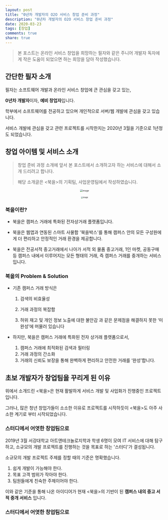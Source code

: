 ```yaml
---
layout: post
title: "0년차 개발자의 O2O 서비스 창업 준비 과정"
description: "0년차 개발자의 O2O 서비스 창업 준비 과정"
date: 2020-03-23
tags: [창업]
comments: true
share: true
---
```


> 본 포스트는 온라인 서비스 창업을 희망하는 필자와 같은 주니어 개발자 독자에게 작은 도움이 되었으면 하는 희망을 담아 작성했습니다.
>

## 간단한 필자 소개

필자는 소프트웨어 개발과 온라인 서비스 창업에 큰 관심을 갖고 있는,

**0년차 개발자**이자, **예비 창업자**입니다.



학부에서 소프트웨어를 전공하고 있으며 개인적으로 서버/웹 개발에 관심을 갖고 있습니다. 

서비스 개발에 관심을 갖고 관련 프로젝트를 시작한지는 2020년 3월을 기준으로 1년정도 되었습니다.

## 창업 아이템 및 서비스 소개

> 창업 준비 과정 소개에 앞서 본 포스트에서 소개하고자 하는 서비스에 대해서 소개 드리려고 합니다. 
>
> 해당 소개글은 <북을>의 기획팀, 사업운영팀에서 작성하였습니다.

<p align="center">
    <img src="https://user-images.githubusercontent.com/23696493/77331734-7678b200-6d64-11ea-9e36-c86d3ef29f28.png" alt="image" style="zoom:50%;" />
</p>

<p align="center">
    <img src="https://user-images.githubusercontent.com/23696493/77331914-b9d32080-6d64-11ea-8cd0-c19f412224a5.PNG" alt="image" style="zoom:40%;" />
</p>



### 북을이란?

- 북을은 캠퍼스 거래에 특화된 전자상거래 플랫폼입니다.

- 북을은 웹앱과 연동된 스마트 사물함 '북을박스'를 통해 캠퍼스 안의 모든 구성원에게 더 편리하고 안정적인 거래 환경을 제공합니다.

- 북을은 전공서적 중고거래에서 나아가 서적 외 물품 중고거래, 1인 마켓, 공동구매 등 캠퍼스 내에서 이루어지는 모든 형태의 거래, 즉 캠퍼스 거래를 중개하는 서비스입니다.

  
### 북을의 Problem & Solution
- 기존 캠퍼스 거래 방식은

  1. 검색의 비효율성
  2. 거래 과정의 복잡함

  3. 허위 재고 및 개인 정보 노출에 대한 불안감 과 같은 문제점을 해결하지 못한 ‘미완성’에 머물러 있습니다

- 하지만, 북을은 캠퍼스 거래에 특화된 전자 상거래 플랫폼으로서,

  1. 캠퍼스 거래에 최적화된 검색과 필터링
  2. 거래 과정의 간소화
  3. 거래의 신뢰도 보장을 통해 완벽하게 편리하고 안전한 거래를 ‘완성’합니다.



## 초보 개발자가 창업팀을 꾸리게 된 이유

위에서 소개드린 <북을>은 현재 활발하게  서비스 개발 및 사업화가 진행중인 프로젝트입니다.

그러나, 많은 청년 창업가들이 소소한 이유로 프로젝트를 시작하듯이 <북을>도 아주 사소한 계기로 부터 시작되었습니다.

### 스터디에서 어엿한 창업팀으로

2019년 3월 서강대학교 아트앤테크놀로지학과 학생 6명이 모여 IT 서비스에 대해 탐구하고,  소규모의 개발 프로젝트를 진행하는 것을 목표로 하는 '스터디'가 결성됩니다. 

소규모의 개발 프로젝트 주제를 정할 때의 기준은 명확했습니다.

1. 쉽게 개발이 가능해야 한다. 
2. 목표 고객 범위가 작아야 한다.
3. 팀원들에게 친숙한 주제이어야 한다.

이와 같은 기준을 통해 나온 아이디어가 현재 <북을>의 기반이 된 **캠퍼스 내의 중고 서적 중개 서비스** 입니다.

### 스터디에서 어엿한 창업팀으로









 









 

